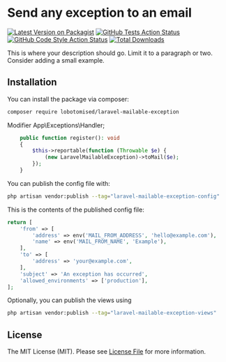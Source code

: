 # Send any exception to an email

[![Latest Version on Packagist](https://img.shields.io/packagist/v/lobotomised/laravel-mailable-exception.svg?style=flat-square)](https://packagist.org/packages/lobotomised/laravel-mailable-exception)
[![GitHub Tests Action Status](https://img.shields.io/github/actions/workflow/status/lobotomised/laravel-mailable-exception/run-tests.yml?branch=main&label=tests&style=flat-square)](https://github.com/lobotomised/laravel-mailable-exception/actions?query=workflow%3Arun-tests+branch%3Amain)
[![GitHub Code Style Action Status](https://img.shields.io/github/actions/workflow/status/lobotomised/laravel-mailable-exception/fix-php-code-style-issues.yml?branch=main&label=code%20style&style=flat-square)](https://github.com/lobotomised/laravel-mailable-exception/actions?query=workflow%3A"Fix+PHP+code+style+issues"+branch%3Amain)
[![Total Downloads](https://img.shields.io/packagist/dt/lobotomised/laravel-mailable-exception.svg?style=flat-square)](https://packagist.org/packages/lobotomised/laravel-mailable-exception)

This is where your description should go. Limit it to a paragraph or two. Consider adding a small example.

## Installation

You can install the package via composer:

```bash
composer require lobotomised/laravel-mailable-exception
```

Modifier App\Exceptions\Handler;
```php
    public function register(): void
    {
        $this->reportable(function (Throwable $e) {
            (new LaravelMailableException)->toMail($e);
        });
    }
```

You can publish the config file with:

```bash
php artisan vendor:publish --tag="laravel-mailable-exception-config"
```

This is the contents of the published config file:

```php
return [
    'from' => [
        'address' => env('MAIL_FROM_ADDRESS', 'hello@example.com'),
        'name' => env('MAIL_FROM_NAME', 'Example'),
    ],
    'to' => [
        'address' => 'your@example.com',
    ],
    'subject' => 'An exception has occurred',
    'allowed_environments' => ['production'],
];

```

Optionally, you can publish the views using

```bash
php artisan vendor:publish --tag="laravel-mailable-exception-views"
```

## License

The MIT License (MIT). Please see [License File](LICENSE.md) for more information.
